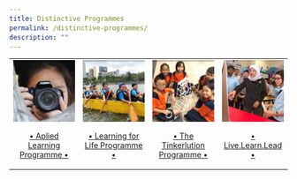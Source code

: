 ```yaml
---
title: Distinctive Programmes
permalink: /distinctive-programmes/
description: ""
---
```

<table>
	<tr>
		<td width="25%">
			<a href="/distinctive-programmes/applied-learning-programme-alp">
				<img src="/images/ALP.jpg"/>
				<br>
				<p align="center">• Aplied Learning Programme •</p>
			</a>
		</td>
		<td width="25%">
			<a href="/distinctive-programmes/learning-for-life-programme-llp">
				<img src="/images/LLP.jpg"/>
				<br>
				<p align="center">• Learning for Life Programme •</p>
			</a>
		</td>
		<td width="25%">
			<a href="/distinctive-programmes/the-tinkerlution-programme">
				<img src="/images/TINKERLUTION.jpg"/>
				<br>
				<p align="center">• The Tinkerlution Programme •</p>
			</a>
		</td>
		<td width="25%">
			<a href="/distinctive-programmes/learn-live-lead">
				<img src="/images/LLL.jpg"/>
				<br>
				<p align="center">• Live.Learn.Lead •</p>
			</a>
		</td>
	</tr>
</table>

